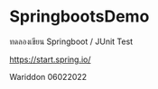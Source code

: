 # SpringbootsDemo

ทดลองเขียน Springboot / JUnit Test 

https://start.spring.io/


Wariddon
06022022
